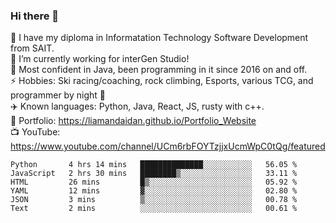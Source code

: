 ### Hi there 👋  
🏫 I have my diploma in Informatation Technology Software Development from SAIT.  
🔭 I’m currently working for interGen Studio!  
💬 Most confident in Java, been programming in it since 2016 on and off.    
⚡ Hobbies: Ski racing/coaching, rock climbing, Esports, various TCG, and programmer by night 🦉    
✈️ Known languages: Python, Java, React, JS, rusty with c++.     
🥇 Portfolio: https://liamandaidan.github.io/Portfolio_Website  
📺 YouTube: https://www.youtube.com/channel/UCm6rbFOYTzjjxUcmWpC0tQg/featured

<!--START_SECTION:waka-->

```text
Python       4 hrs 14 mins   ██████████████░░░░░░░░░░░   56.05 %
JavaScript   2 hrs 30 mins   ████████▒░░░░░░░░░░░░░░░░   33.11 %
HTML         26 mins         █▒░░░░░░░░░░░░░░░░░░░░░░░   05.92 %
YAML         12 mins         ▓░░░░░░░░░░░░░░░░░░░░░░░░   02.80 %
JSON         3 mins          ▒░░░░░░░░░░░░░░░░░░░░░░░░   00.78 %
Text         2 mins          ░░░░░░░░░░░░░░░░░░░░░░░░░   00.61 %
```

<!--END_SECTION:waka-->

